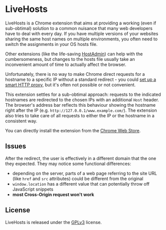 # LiveHosts

LiveHosts is a Chrome extension that aims at providing a working (even if sub-obtimal) solution to a common nuisance that many web developers have to deal with every day. If you have multiple versions of your websites sharing the same host names on multiple environments, you often need to switch the assignments in your OS hosts file.

Other extensions (like the life-saving [HostAdmin](https://chrome.google.com/webstore/detail/hostadmin-app/mfoaclfeiefiehgaojbmncmefhdnikeg)) can help with the cumbersomeness, but changes to the hosts file usually take an inconvenient amount of time to actually affect the browser.

Unfortunately, there is no way to make Chrome direct requests for a hostname to a specific IP without a standard redirect - you could [set up a smart HTTP proxy](https://superuser.com/a/343632), but it's often not possible or not convenient.

This extension settles for a sub-obtimal approach: requests to the indicated hostnames are redirected to the chosen IPs with an additional `Host` header. The browser's address bar reflects this behaviour showing the hostname right after the IP (e.g. `http://127.0.0.1/www.example.com/`). The extension also tries to take care of all requests to either the IP or the hostname in a consistent way.

You can directly install the extension from the [Chrome Web Store](https://chrome.google.com/webstore/detail/livehosts/hdpoplemgeaioijkmoebnnjcilfjnjdi).

## Issues

After the redirect, the user is effectively in a different domain that the one they expected. They may notice some functional differences:

 * depending on the server, parts of a web page referring to the site URL (like `href` and `src` attributes) could be different from the original
 * `window.location` has a different value that can potentially throw off JavaScript snippets
 * **most Cross-Origin request won't work**

## License

LiveHosts is released under the [GPLv3](https://www.gnu.org/licenses/gpl.txt) license.